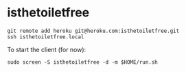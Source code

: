 isthetoiletfree
===============

```
git remote add heroku git@heroku.com:isthetoiletfree.git
ssh isthetoiletfree.local
```

To start the client (for now):

```
sudo screen -S isthetoiletfree -d -m $HOME/run.sh
```
